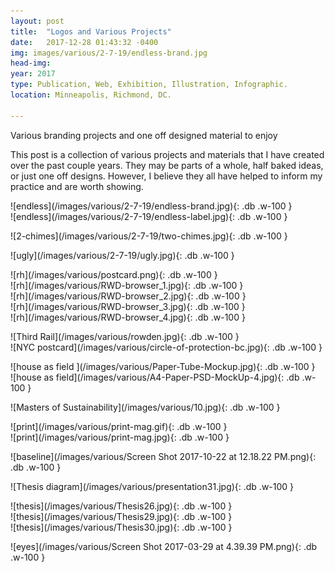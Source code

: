 ```yaml
---
layout: post
title:  "Logos and Various Projects"
date:   2017-12-28 01:43:32 -0400
img: images/various/2-7-19/endless-brand.jpg
head-img:
year: 2017
type: Publication, Web, Exhibition, Illustration, Infographic.  
location: Minneapolis, Richmond, DC.

---
```

<!--
![alt text](/images/various/third-rail.jpg){: .cf .dib .w-two-third-ns .ba .b--white-20 } -->

<p class="alcove f4 f3-ns "> Various branding projects and one off designed material to enjoy </p>

This post is a collection of various projects and materials that I have created over the past couple years. They may be parts of a whole, half baked ideas, or just one off designs. However, I believe they all have helped to inform my practice and are worth showing.



<!-- endless -->
<div class="fl w-100-l w-100 ph2 " markdown="1">
![endless](/images/various/2-7-19/endless-brand.jpg){: .db .w-100 }
</div>
<div class="fl w-100-l w-100 ph2 " markdown="1">
![endless](/images/various/2-7-19/endless-label.jpg){: .db .w-100 }
</div>


<!-- line -->
<p class=" mt0 w-100 dib bb mb5 pb3"/>

<!-- two chimes  -->
<div class="fl w-100-l w-100 ph2 " markdown="1">
![2-chimes](/images/various/2-7-19/two-chimes.jpg){: .db .w-100 }
</div>


<!-- line -->
<p class=" mt0 w-100 dib bb mb5 pb3"/>

<div class="fl w-100-l w-100 ph2 " markdown="1">
![ugly](/images/various/2-7-19/ugly.jpg){: .db .w-100 }
</div>

<!-- line -->
<p class=" mt0 w-100 dib bb mb5 pb3"/>

<div class="fl w-100 ph2 " markdown="1">
![rh](/images/various/postcard.png){: .db .w-100 }
</div>

<div class="fl w-100 w-50-l ph2 " markdown="1">
![rh](/images/various/RWD-browser_1.jpg){: .db .w-100 }
</div>
<div class="fl w-100 w-50-l  ph2 " markdown="1">
![rh](/images/various/RWD-browser_2.jpg){: .db .w-100 }
</div>


<div class="fl w-100 w-50-l ph2 " markdown="1">
![rh](/images/various/RWD-browser_3.jpg){: .db .w-100 }
</div>
<div class="fl w-100 w-50-l ph2 " markdown="1">
![rh](/images/various/RWD-browser_4.jpg){: .db .w-100 }
</div>

<!-- line -->
<p class=" mt0 w-100 dib bb mb5 pb3"/>


<div class="fl w-100 w-50-l ph2 " markdown="1">
![Third Rail](/images/various/rowden.jpg){: .db .w-100 }
</div>

<div class="fl w-100 w-50-l  ph2 " markdown="1">
![NYC postcard](/images/various/circle-of-protection-bc.jpg){: .db .w-100 }
</div>


<!-- line -->
<p class=" mt0 w-100 dib bb mb5 pb3"/>

<div class="fl w-100 ph2 " markdown="1">
![house as field ](/images/various/Paper-Tube-Mockup.jpg){: .db .w-100 }
</div>
<div class="fl w-100 ph2 " markdown="1">
![house as field](/images/various/A4-Paper-PSD-MockUp-4.jpg){: .db .w-100 }
</div>

<!-- line -->
<p class=" mt0 w-100 dib bb mb5 pb3"/>


<div class="fl w-100 ph2 " markdown="1">
![Masters of Sustainability](/images/various/10.jpg){: .db .w-100 }
</div>

<!-- line -->
<p class=" mt0 w-100 dib bb mb5 pb3"/>

<div class="fl w-50-l w-100 ph2 " markdown="1">
![print](/images/various/print-mag.gif){: .db .w-100 }
</div>
<div class="fl w-50-l w-100 ph2 " markdown="1">
![print](/images/various/print-mag.jpg){: .db .w-100 }
</div>



<!-- line -->
<p class=" mt0 w-100 dib bb mb5 pb3"/>



<div class="fl w-100 ph2 " markdown="1">
![baseline](/images/various/Screen Shot 2017-10-22 at 12.18.22 PM.png){: .db .w-100 }
</div>


<!-- line -->
<p class=" mt0 w-100 dib bb mb5 pb3"/>

<div class="fl w-100 ph2 " markdown="1">
![Thesis diagram](/images/various/presentation31.jpg){: .db .w-100 }
</div>


<!-- line -->
<p class=" mt0 w-100 dib bb mb5 pb3"/>


<div class="fl w-100 w-50-l ph2 " markdown="1">
![thesis](/images/various/Thesis26.jpg){: .db .w-100 }
</div>
<div class="fl w-100 w-50-l ph2 " markdown="1">
![thesis](/images/various/Thesis29.jpg){: .db .w-100 }
</div>
<div class="fl w-100 ph2 " markdown="1">
![thesis](/images/various/Thesis30.jpg){: .db .w-100 }
</div>

<!-- line -->
<p class=" mt0 w-100 dib bb mb5 pb3"/>


<div class="fl w-100 ph2 " markdown="1">
![eyes](/images/various/Screen Shot 2017-03-29 at 4.39.39 PM.png){: .db .w-100 }
</div>



<!-- line -->
<p class=" mt0 w-100 dib bb mb5 pb3"/>
<!-- ~~~

~~~ -->
